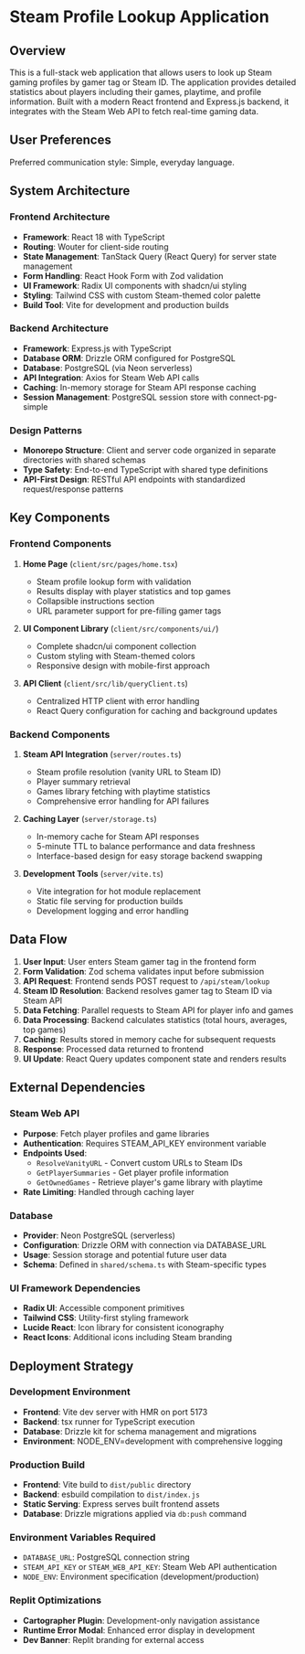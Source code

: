 # Steam Profile Lookup Application

## Overview

This is a full-stack web application that allows users to look up Steam gaming profiles by gamer tag or Steam ID. The application provides detailed statistics about players including their games, playtime, and profile information. Built with a modern React frontend and Express.js backend, it integrates with the Steam Web API to fetch real-time gaming data.

## User Preferences

Preferred communication style: Simple, everyday language.

## System Architecture

### Frontend Architecture
- **Framework**: React 18 with TypeScript
- **Routing**: Wouter for client-side routing
- **State Management**: TanStack Query (React Query) for server state management
- **Form Handling**: React Hook Form with Zod validation
- **UI Framework**: Radix UI components with shadcn/ui styling
- **Styling**: Tailwind CSS with custom Steam-themed color palette
- **Build Tool**: Vite for development and production builds

### Backend Architecture
- **Framework**: Express.js with TypeScript
- **Database ORM**: Drizzle ORM configured for PostgreSQL
- **Database**: PostgreSQL (via Neon serverless)
- **API Integration**: Axios for Steam Web API calls
- **Caching**: In-memory storage for Steam API response caching
- **Session Management**: PostgreSQL session store with connect-pg-simple

### Design Patterns
- **Monorepo Structure**: Client and server code organized in separate directories with shared schemas
- **Type Safety**: End-to-end TypeScript with shared type definitions
- **API-First Design**: RESTful API endpoints with standardized request/response patterns

## Key Components

### Frontend Components
1. **Home Page** (`client/src/pages/home.tsx`)
   - Steam profile lookup form with validation
   - Results display with player statistics and top games
   - Collapsible instructions section
   - URL parameter support for pre-filling gamer tags

2. **UI Component Library** (`client/src/components/ui/`)
   - Complete shadcn/ui component collection
   - Custom styling with Steam-themed colors
   - Responsive design with mobile-first approach

3. **API Client** (`client/src/lib/queryClient.ts`)
   - Centralized HTTP client with error handling
   - React Query configuration for caching and background updates

### Backend Components
1. **Steam API Integration** (`server/routes.ts`)
   - Steam profile resolution (vanity URL to Steam ID)
   - Player summary retrieval
   - Games library fetching with playtime statistics
   - Comprehensive error handling for API failures

2. **Caching Layer** (`server/storage.ts`)
   - In-memory cache for Steam API responses
   - 5-minute TTL to balance performance and data freshness
   - Interface-based design for easy storage backend swapping

3. **Development Tools** (`server/vite.ts`)
   - Vite integration for hot module replacement
   - Static file serving for production builds
   - Development logging and error handling

## Data Flow

1. **User Input**: User enters Steam gamer tag in the frontend form
2. **Form Validation**: Zod schema validates input before submission
3. **API Request**: Frontend sends POST request to `/api/steam/lookup`
4. **Steam ID Resolution**: Backend resolves gamer tag to Steam ID via Steam API
5. **Data Fetching**: Parallel requests to Steam API for player info and games
6. **Data Processing**: Backend calculates statistics (total hours, averages, top games)
7. **Caching**: Results stored in memory cache for subsequent requests
8. **Response**: Processed data returned to frontend
9. **UI Update**: React Query updates component state and renders results

## External Dependencies

### Steam Web API
- **Purpose**: Fetch player profiles and game libraries
- **Authentication**: Requires STEAM_API_KEY environment variable
- **Endpoints Used**:
  - `ResolveVanityURL` - Convert custom URLs to Steam IDs
  - `GetPlayerSummaries` - Get player profile information
  - `GetOwnedGames` - Retrieve player's game library with playtime
- **Rate Limiting**: Handled through caching layer

### Database
- **Provider**: Neon PostgreSQL (serverless)
- **Configuration**: Drizzle ORM with connection via DATABASE_URL
- **Usage**: Session storage and potential future user data
- **Schema**: Defined in `shared/schema.ts` with Steam-specific types

### UI Framework Dependencies
- **Radix UI**: Accessible component primitives
- **Tailwind CSS**: Utility-first styling framework
- **Lucide React**: Icon library for consistent iconography
- **React Icons**: Additional icons including Steam branding

## Deployment Strategy

### Development Environment
- **Frontend**: Vite dev server with HMR on port 5173
- **Backend**: tsx runner for TypeScript execution
- **Database**: Drizzle kit for schema management and migrations
- **Environment**: NODE_ENV=development with comprehensive logging

### Production Build
- **Frontend**: Vite build to `dist/public` directory
- **Backend**: esbuild compilation to `dist/index.js`
- **Static Serving**: Express serves built frontend assets
- **Database**: Drizzle migrations applied via `db:push` command

### Environment Variables Required
- `DATABASE_URL`: PostgreSQL connection string
- `STEAM_API_KEY` or `STEAM_WEB_API_KEY`: Steam Web API authentication
- `NODE_ENV`: Environment specification (development/production)

### Replit Optimizations
- **Cartographer Plugin**: Development-only navigation assistance
- **Runtime Error Modal**: Enhanced error display in development
- **Dev Banner**: Replit branding for external access